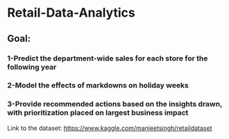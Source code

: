 # Retail-Data-Analytics
## Goal: 
### 1-Predict the department-wide sales for each store for the following year
### 2-Model the effects of markdowns on holiday weeks
### 3-Provide recommended actions based on the insights drawn, with prioritization placed on largest business impact

Link to the dataset: https://www.kaggle.com/manjeetsingh/retaildataset
